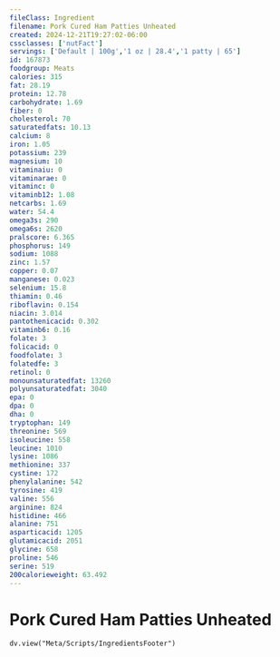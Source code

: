 ```yaml
---
fileClass: Ingredient
filename: Pork Cured Ham Patties Unheated
created: 2024-12-21T19:27:02-06:00
cssclasses: ['nutFact']
servings: ['Default | 100g','1 oz | 28.4','1 patty | 65']
id: 167873
foodgroup: Meats
calories: 315
fat: 28.19
protein: 12.78
carbohydrate: 1.69
fiber: 0
cholesterol: 70
saturatedfats: 10.13
calcium: 8
iron: 1.05
potassium: 239
magnesium: 10
vitaminaiu: 0
vitaminarae: 0
vitaminc: 0
vitaminb12: 1.08
netcarbs: 1.69
water: 54.4
omega3s: 290
omega6s: 2620
pralscore: 6.365
phosphorus: 149
sodium: 1088
zinc: 1.57
copper: 0.07
manganese: 0.023
selenium: 15.8
thiamin: 0.46
riboflavin: 0.154
niacin: 3.014
pantothenicacid: 0.302
vitaminb6: 0.16
folate: 3
folicacid: 0
foodfolate: 3
folatedfe: 3
retinol: 0
monounsaturatedfat: 13260
polyunsaturatedfat: 3040
epa: 0
dpa: 0
dha: 0
tryptophan: 149
threonine: 569
isoleucine: 558
leucine: 1010
lysine: 1086
methionine: 337
cystine: 172
phenylalanine: 542
tyrosine: 419
valine: 556
arginine: 824
histidine: 466
alanine: 751
asparticacid: 1205
glutamicacid: 2051
glycine: 658
proline: 546
serine: 519
200calorieweight: 63.492
---
```


# Pork Cured Ham Patties Unheated

```dataviewjs
dv.view("Meta/Scripts/IngredientsFooter")
```